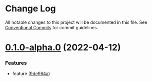 # Change Log

All notable changes to this project will be documented in this file.
See [Conventional Commits](https://conventionalcommits.org) for commit guidelines.

# [0.1.0-alpha.0](https://github.com/ben-poole/lerna-test/compare/@ben-poole/api@0.0.7...@ben-poole/api@0.1.0-alpha.0) (2022-04-12)


### Features

* feature ([9de964a](https://github.com/ben-poole/lerna-test/commit/9de964a59e01a87b2c176b59f48358b9d205e162))

